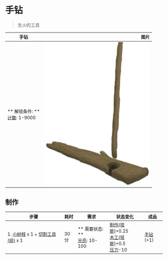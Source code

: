 # 手钻  
> 生火的工具  
  
  手钻  |   图片   
 ----  |  ----:   
 ** 解锁条件: **<br>[计数](Counter.md): 1-9000  |  ![](Sprite/HandDrill.png)   
  
## 制作  
步骤  |  耗时  |  需求  |  状态变化  |  成品  
----  |  ----  |  ----  |  ----  |  ----  
1. [小树枝](Sticks.md) x 1 + [切割工具(组)](GpTag_Cutter.md) x 1  |  30分  |  ** 需要状态: **<br>[光亮](Light.md): 10-100  |  [制作(技能)](Skill_Crafting.md)+0.25<br>[木工(技能)](Skill_Woodworking.md)+0.5<br>[压力](Stress.md)-10  |  [手钻](HandDrill.md)(+1)  

